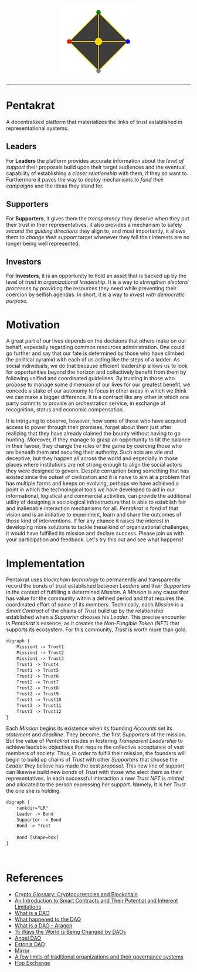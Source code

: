 <div align="center">
  <img width="200" src=".\logo.svg" alt="logo">
</div>

---

# Pentakrat

A decentralized platform that materializes the links of trust established in
representational systems.

## Leaders

For **Leaders** the platform provides accurate information about the *level of
support* their proposals build upon their target audiences and the eventual
capability of establishing a *closer relationship* with them, if they so want
to.  Furthermore it paves the way to deploy mechanisms to *fund their
campaigns* and the ideas they stand for.

## Supporters

For **Supporters**, it gives them the *transparency* they deserve when they put
their trust in their representatives. It also provides a mechanism to safely
*second the guiding directions* they align to, and most importantly, it allows
them to *change their support* target whenever they fell their interests are
no longer being well represented.

## Investors

For **Investors**, it is an opportunity to hold an asset that is backed up by
the level of *trust in organizational leadership*. It is a way to *strengthen
electoral processes* by providing the resources they need while preventing
their coercion by selfish agendas. In short, it is a way to *invest with
democratic purpose*.

# Motivation

A great part of our lives depends on the decisions that others make on our
behalf, especially regarding common resources administration. One could go
further and say that our fate is determined by those who have climbed the
political pyramid with each of us acting like the steps of a ladder. As social
individuals, we do that because efficient leadership allows us to look for
opportunities beyond the horizon and collectively benefit from them by
following unified and coordinated guidelines. By trusting in those who propose
to manage some dimension of our lives for our greatest benefit, we concede a
stake of our autonomy to focus in other areas in which we think we can make a
bigger difference. It is a contract like any other in which one party commits
to provide an orchestration service, in exchange of recognition, status and
economic compensation.

It is intriguing to observe, however, how some of those who have acquired
access to power through their promises, forget about them just after realizing
that they have already claimed the bounty without having to go hunting.
Moreover, if they manage to grasp an opportunity to tilt the balance in their
favour, they change the rules of the game by coercing those who are beneath
them and securing their authority. Such acts are vile and deceptive, but they
happen all across the world and especially in those places where institutions
are not strong enough to align the social actors they were designed to govern.
Despite corruption being something that has existed since the outset of
civilization and it is naive to aim at a problem that has multiple forms and
keeps on evolving, perhaps we have achieved a point in which the technological
tools we have developed to aid in our informational, logistical and commercial
activities, can provide the additional utility of designing a sociological
infrastructure that is able to establish fair and inalienable interaction
mechanisms for all. *Pentakrat* is fond of that vision and is an initiative to
experiment, learn and share the outcomes of those kind of interventions. If for
any chance it raises the interest in developing more solutions to tackle these
kind of organizational challenges, it would have fulfilled its mission and
declare success. Please join us with your participation and feedback. Let's try
this out and see what happens!

# Implementation

Pentakrat uses *blockchain technology* to permanently and transparently record
the bonds of trust established between *Leaders* and their *Supporters* in the
context of fulfilling a determined *Mission*. A *Mission* is any cause that has
value for the community within a defined period  and that requires the
coordinated effort of some of its members. Technically, each *Mission* is a
*Smart Contract* of the chains of *Trust* build up by the relationship
established when a *Supporter* chooses his *Leader*. This precise encounter is
*Pentakrat's* essence, as it creates the *Non-Fungible Token (NFT)* that
supports its ecosystem. For this community, *Trust* is worth more than gold.

```graphviz
digraph {
    Mission1 -> Trust1
    Mission1 -> Trust2
    Mission1 -> Trust3
    Trust1 -> Trust4
    Trust1 -> Trust5
    Trust1 -> Trust6
    Trust2 -> Trust7
    Trust2 -> Trust8
    Trust2 -> Trust9
    Trust3 -> Trust10
    Trust3 -> Trust11
    Trust3 -> Trust12
}
```

Each *Mission* begins its existence when its founding *Accounts* set its
*statement* and *deadline*. They become, the first *Supporters* of the mission.
But the value of *Pentakrat* resides in fostering *Transparent Leadership* to
achieve laudable objectives that require the collective acceptance of vast
members of society. Thus, in order to fulfill their mission, the founders will
begin to build up chains of *Trust* with other *Supporters* that choose the
*Leader* they believe has made the best *proposal*. This new line of support
can likewise build new *bonds* of *Trust* with those who elect them as their
representatives. In each successful interaction a new *Trust NFT* is *minted*
and allocated to the person expressing her support. Namely, It is her *Trust*
the one she is holding.


```graphviz
digraph {
    rankdir="LR"
    Leader -> Bond
    Supporter -> Bond
    Bond -> Trust

    Bond [shape=box]
}
```

<br>

# References

- [Crypto Glossary: Cryptocurrencies and Blockchain](https://a16z.com/2019/11/08/crypto-glossary/)
- [An Introduction to Smart Contracts and Their Potential and Inherent Limitations](https://corpgov.law.harvard.edu/2018/05/26/an-introduction-to-smart-contracts-and-their-potential-and-inherent-limitations/)
- [What is a DAO](https://hackernoon.com/what-is-a-dao-c7e84aa1bd69)
- [What happened to the DAO](https://www.coininsider.com/what-happened-to-the-dao/)
- [What is a DAO - Aragon](https://blog.aragon.org/what-is-a-dao/)
- [15 Ways the World is Being Changed by DAOs](https://blog.aragon.org/15-ways-the-world-is-being-transformed-by-daos)
- [Angel DAO](https://angeldao.org/)
- [Estonia DAO](https://estoniadao.org/)
- [Mirror](https://mirror.xyz/)
- [A few limits of traditional organizations and their governance systems](https://medium.com/@LuigiGrx/2-2-daos-a-new-organizational-and-governance-paradigm-93e889df1b39?p=d452fe6ea41f)
- [Hop Exchange](https://app.hop.exchange/)

